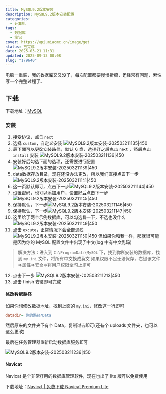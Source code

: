 ```yaml
---
title: MySQL9.2版本安装
description: MySQL9.2版本安装配置
categories:
  - 计算机
tags:
  - 数据库
  - 笔记
cover: https://api.miaomc.cn/image/get
status: 已完成
date: 2025-03-21 11:31
updated: 2025-09-13 00:08
slug: "179640"
---
```



电脑一重装，我的数据库又又没了，每次配置都要慢慢折腾，还经常有问题，索性写一个完整过程了。

<!--more-->

## 下载

下载地址：[MySQL](https://dev.mysql.com/downloads/mysql/)

### 安装
1. 接受协议，点击 `next`
2. 选择 `custom`，自定义安装 ![MySQL9.2版本安装-202503211135|450](https://gcore.jsdelivr.net/gh/Keduoli03/My_img@img/MySQL9.2%E7%89%88%E6%9C%AC%E5%AE%89%E8%A3%85-202503211135.png)
3. 最下面可以更改安装路径，默认 C 盘，选择好之后点击 `next` ，然后点击 `install` 安装 ![MySQL9.2版本安装-202503211136|450](https://gcore.jsdelivr.net/gh/Keduoli03/My_img@img/MySQL9.2%E7%89%88%E6%9C%AC%E5%AE%89%E8%A3%85-202503211136.png)
4. 安装好后勾选下面的选项，还需要进行配置![MySQL9.2版本安装-202503211139|450](https://gcore.jsdelivr.net/gh/Keduoli03/My_img@img/MySQL9.2%E7%89%88%E6%9C%AC%E5%AE%89%E8%A3%85-202503211139.png)
5. data数据存放目录，现在还没办法更改，所以我们直接点击下一步![MySQL9.2版本安装-202503211141|450](https://gcore.jsdelivr.net/gh/Keduoli03/My_img@img/MySQL9.2%E7%89%88%E6%9C%AC%E5%AE%89%E8%A3%85-202503211141.png)
6. 这一页默认即可，点击下一步![MySQL9.2版本安装-202503211144|450](https://gcore.jsdelivr.net/gh/Keduoli03/My_img@img/MySQL9.2%E7%89%88%E6%9C%AC%E5%AE%89%E8%A3%85-202503211144.png)
7. 设置密码，也可以添加用户，设置好后点击下一步![MySQL9.2版本安装-202503211145|450](https://gcore.jsdelivr.net/gh/Keduoli03/My_img@img/MySQL9.2%E7%89%88%E6%9C%AC%E5%AE%89%E8%A3%85-202503211145.png)
8. 保持默认，下一步![MySQL9.2版本安装-202503211146|450](https://gcore.jsdelivr.net/gh/Keduoli03/My_img@img/MySQL9.2%E7%89%88%E6%9C%AC%E5%AE%89%E8%A3%85-202503211146.png)
9. 保持默认，下一步![MySQL9.2版本安装-202503211147|450](https://gcore.jsdelivr.net/gh/Keduoli03/My_img@img/MySQL9.2%E7%89%88%E6%9C%AC%E5%AE%89%E8%A3%85-202503211147.png)
10. 这里给了两个示例数据库，可以勾选看一下，不选也没什么![MySQL9.2版本安装-202503211149|450](https://gcore.jsdelivr.net/gh/Keduoli03/My_img@img/MySQL9.2%E7%89%88%E6%9C%AC%E5%AE%89%E8%A3%85-202503211149.png)
11. 点击 `excute`，正常情况下会全部通过 ![MySQL9.2版本安装-202503211150|450](https://gcore.jsdelivr.net/gh/Keduoli03/My_img@img/MySQL9.2%E7%89%88%E6%9C%AC%E5%AE%89%E8%A3%85-202503211150.png) 但如果你和我一样，那就很可能是因为你的 MySQL 配置文件中出现了中文(log 中有中文乱码)
> 解决方法：进入到 `C:\ProgramData\MySQL` 下，找到你所安装的数据库，找到 `my.ini` 文件，将所有中文换成英文
> 如果权限不足无法保存，右键该文件=>属性=>安全=>将用户权限全勾上即可
12. 点击下一步 ![MySQL9.2版本安装-202503211213|450](https://gcore.jsdelivr.net/gh/Keduoli03/My_img@img/MySQL9.2%E7%89%88%E6%9C%AC%E5%AE%89%E8%A3%85-202503211213.png)
13. 点击 finish 安装即可完成

#### 修改数据路径

如果你想修改数据地址，找到上面的 `my.ini`，修改这一行即可

```ini
datadir= 你的路径/Data
```

然后原来的文件夹下有个 Data，复制过去即可(还有个 uploads 文件夹，也可以这么更改)

最后在任务管理器重新启动数据库服务即可

![MySQL9.2版本安装-202503211236|450](https://gcore.jsdelivr.net/gh/Keduoli03/My_img@img/MySQL9.2%E7%89%88%E6%9C%AC%E5%AE%89%E8%A3%85-202503211236.png)

#### Navicat

Navicat 是个非常好用的数据库管理软件，现在也出了 lite 版可以免费使用

下载地址：[Navicat | 免费下载 Navicat Premium Lite](https://www.navicat.com.cn/download/navicat-premium-lite)
